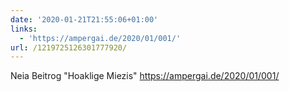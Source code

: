 ```yaml
---
date: '2020-01-21T21:55:06+01:00'
links:
  - 'https://ampergai.de/2020/01/001/'
url: /1219725126301777920/
---
```

Neia Beitrog "Hoaklige Miezis" https://ampergai.de/2020/01/001/
